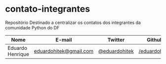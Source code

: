 # contato-integrantes
Repositório Destinado a centralizar os contatos dos integrantes da comunidade Python do DF

| Nome | E-mail | Twitter | Github |
|------|--------|---------|--------|
|Eduardo Henrique | eduardohitek@gmail.com | [@eduardohitek](http://www.twitter.com/eduardohitek) | [/eduardohitek](http://www.github.com/eduardohitek) |

